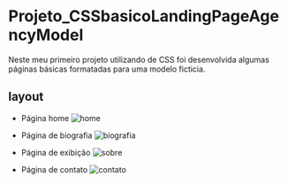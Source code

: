 # Projeto_CSSbasicoLandingPageAgencyModel
Neste meu primeiro projeto utilizando de CSS foi desenvolvida algumas páginas básicas formatadas para uma modelo ficticia.

## layout

- Página home
![home](https://user-images.githubusercontent.com/101514539/185768200-7d811781-2f45-4748-b036-010a5a93f550.png)

- Página de biografia
![biografia](https://user-images.githubusercontent.com/101514539/185768244-0284807c-05a5-4235-b90d-e17786befa8a.png)

- Página de exibição
![sobre](https://user-images.githubusercontent.com/101514539/185768252-2385ae71-ba9b-4f3e-b7fd-c22e399f34eb.png)

- Página de contato
![contato](https://user-images.githubusercontent.com/101514539/185768233-574e1485-ac9a-45d4-88fb-dc064e29039e.png)
